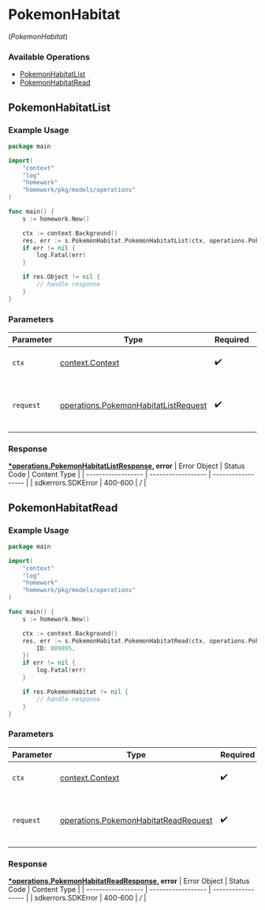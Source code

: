# PokemonHabitat
(*PokemonHabitat*)

### Available Operations

* [PokemonHabitatList](#pokemonhabitatlist)
* [PokemonHabitatRead](#pokemonhabitatread)

## PokemonHabitatList

### Example Usage

```go
package main

import(
	"context"
	"log"
	"homework"
	"homework/pkg/models/operations"
)

func main() {
    s := homework.New()

    ctx := context.Background()
    res, err := s.PokemonHabitat.PokemonHabitatList(ctx, operations.PokemonHabitatListRequest{})
    if err != nil {
        log.Fatal(err)
    }

    if res.Object != nil {
        // handle response
    }
}
```

### Parameters

| Parameter                                                                                        | Type                                                                                             | Required                                                                                         | Description                                                                                      |
| ------------------------------------------------------------------------------------------------ | ------------------------------------------------------------------------------------------------ | ------------------------------------------------------------------------------------------------ | ------------------------------------------------------------------------------------------------ |
| `ctx`                                                                                            | [context.Context](https://pkg.go.dev/context#Context)                                            | :heavy_check_mark:                                                                               | The context to use for the request.                                                              |
| `request`                                                                                        | [operations.PokemonHabitatListRequest](../../pkg/models/operations/pokemonhabitatlistrequest.md) | :heavy_check_mark:                                                                               | The request object to use for the request.                                                       |


### Response

**[*operations.PokemonHabitatListResponse](../../pkg/models/operations/pokemonhabitatlistresponse.md), error**
| Error Object       | Status Code        | Content Type       |
| ------------------ | ------------------ | ------------------ |
| sdkerrors.SDKError | 400-600            | */*                |

## PokemonHabitatRead

### Example Usage

```go
package main

import(
	"context"
	"log"
	"homework"
	"homework/pkg/models/operations"
)

func main() {
    s := homework.New()

    ctx := context.Background()
    res, err := s.PokemonHabitat.PokemonHabitatRead(ctx, operations.PokemonHabitatReadRequest{
        ID: 809895,
    })
    if err != nil {
        log.Fatal(err)
    }

    if res.PokemonHabitat != nil {
        // handle response
    }
}
```

### Parameters

| Parameter                                                                                        | Type                                                                                             | Required                                                                                         | Description                                                                                      |
| ------------------------------------------------------------------------------------------------ | ------------------------------------------------------------------------------------------------ | ------------------------------------------------------------------------------------------------ | ------------------------------------------------------------------------------------------------ |
| `ctx`                                                                                            | [context.Context](https://pkg.go.dev/context#Context)                                            | :heavy_check_mark:                                                                               | The context to use for the request.                                                              |
| `request`                                                                                        | [operations.PokemonHabitatReadRequest](../../pkg/models/operations/pokemonhabitatreadrequest.md) | :heavy_check_mark:                                                                               | The request object to use for the request.                                                       |


### Response

**[*operations.PokemonHabitatReadResponse](../../pkg/models/operations/pokemonhabitatreadresponse.md), error**
| Error Object       | Status Code        | Content Type       |
| ------------------ | ------------------ | ------------------ |
| sdkerrors.SDKError | 400-600            | */*                |
